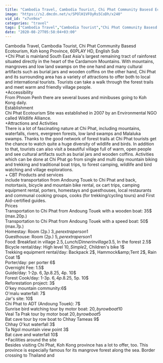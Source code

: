 ```yaml
---
title: "Cambodia Travel, Cambodia Tourist, Chi Phat Community Basesd Ecotourism, Koh kong Province, 60PLAY HD, English Sub"
image: "https://s2.dmcdn.net/v/SPOlH1VFOyRs5CoDh/x240"
vid_id: "x7vn9ox"
categories: "travel"
tags: ["Cambodia Travel","Cambodia Tourist","Chi Phat Community Basesd Ecotourism"]
date: "2020-08-27T05:58:04+03:00"
---
```

Cambodia Travel, Cambodia Tourist, Chi Phat Community Basesd Ecotourism, Koh kong Province, 60PLAY HD, English Sub  <br>+Chi Phat is mainland South East Asia's largest remaining tract of rainforest situated directly in the heart of the Cardamom Mountains. With mountains, mangroves and low land swamps on the one hand and many cultural artifacts such as burial jars and wooden coffins on the other hand, Chi Phat and its surrounding area has a variety of attractions to offer both to local and international tourists. Tourists can take a walk through the forest trails and meet warm and friendly village people.  <br>+Accessibility  <br>From Phnom Penh there are several buses and minibuses going to Koh Kong daily.  <br>Establishment  <br>Chi Phat Ecotourism Site was established in 2007 by an Environmental NGO called Wildlife Alliance.  <br>+Attractions and Activities  <br>There is a lot of fascinating nature at Chi Phat, including mountains, waterfalls, rivers, evergreen forests, low land swamps and Malaluka swamps. Thanks to the good network of forest trails at Chi Phat tourists get the chance to watch quite a huge diversity of wildlife and birds. In addition to that, tourists can also visit a beautiful village full of warm, open people and see cultural artifacts such as burial jars and wooden coffins. Activities which can be done at Chi Phat go from single and multi day mountain biking and trekking and traditional boat trips, to forest camping, wildlife and bird watching and village explorations.  <br>+ CBT Products and services  <br>include transportation from Andoung Touek to Chi Phat and back, motortaxis, bicycle and mountain bike rental, ox cart trips, camping equipment rental, porters, homestays and guesthouses, local restaurants and communal cooking groups, cooks (for trekking/cycling tours) and First Aid-certified guides.  <br>Prices  <br>Transportation to Chi Phat from Andoung Touek with a wooden boat: 35$ (max.20p.)  <br>Transportation to Chi Phat from Andoung Touek with a speed boat:   50$ (max.7p.)  <br>Homestay: Room (2p.) 3$, per extra person 1$  <br>Guesthouse: Room (2p.) 5$, per extra person 1$  <br>Food: Breakfast in village 2.5$, Lunch/Dinner in village 3.5$, In the forest 2.5$  <br>Bicycle rental/day: High level 10$, Simple 2$, Children's bike 1$  <br>Trekking equipment rental/day: Backpack 2$, Hammock&amp;Tent 2$, Rain Coat 1$  <br>Porter/day: per porter 6$  <br>Overnight Fee: 1.5$  <br>Guide/day: 1-2p. 6$, 3p. 8.25$, 4p. 10$  <br>Forest Cook/day: 1-3p. 6$, 4p. 8.25$, 5p. 10$  <br>Reforestation project: 3$  <br>O'key mountain community:6$  <br>O'malu waterfall: 7$  <br>Jar's site: 10$  <br>Chi Phat to ADT (Andoung Touek): 7$  <br>Sunrise bird watching tour by motor boat: 20$, by row boat 10$  <br>Veal Ta Prak tour by motor boat 20$, by row boat 5$  <br>Bat cave tour by row boat to Chhay Tameas 9$  <br>Chhay O'kut waterfall 3$  <br>Ta Ngol mountain view point 3$  <br>Bat cave and waterfall 10$  <br>+Facilities around the site  <br>Besides visiting Chi Phat, Koh Kong province has a lot to offer, too. This province is especially famous for its mangrove forest along the sea. Border crossing to Thailand and
